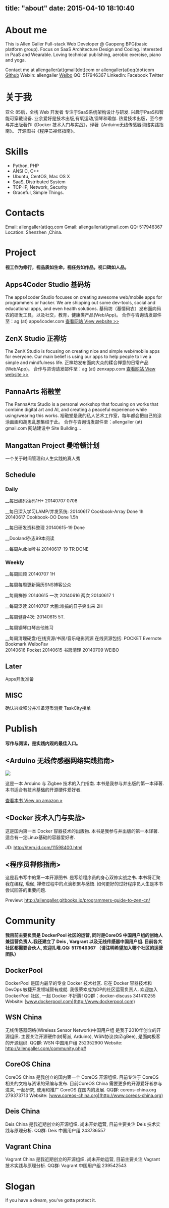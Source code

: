 title: "about"
date: 2015-04-10 18:10:40
---

# About me

This is Allen Galler
Full-stack Web Developer @ Gaopeng BPG(basic platform group).
Focus on SaaS Architecture Design and Coding.
Interested in PaaS and Wearable.
Loving technical publishing, aerobic exercise, piano and yoga.

Contact me at allengaller(at)gmail(dot)com or allengaller(at)qq(dot)com
[Github](https://github.com/allengaller)
Weixin: allengaller
[Weibo]()
QQ: 517946367
LinkedIn: 
Facebook
Twitter

# 关于我

亚仑
85后，全栈 Web 开发者
专注于SaaS系统架构设计与研发.
兴趣于PaaS和智能可穿戴设备.
业余爱好是技术出版,有氧运动,钢琴和瑜伽.
热爱技术出版，至今参与并出版著作《Docker 技术入门与实战》，译著《Arduino无线传感器网络实践指南》。
开源图书《程序员禅修指南》。

# Skills
- Python, PHP
- ANSI C, C++
- Ubuntu, CentOS, Mac OS X
- SaaS, Distributed System
- TCP-IP, Network, Security
- Graceful, Simple Things.

# Contacts
Email: allengaller(at)qq.com
Gmail: allengaller(at)gmail.com
QQ: 517946367
Location: Shenzhen ,China.

# Project

__视工作为修行，视品质如生命，视任务如作品，视口碑如人品。__

## Apps4Coder Studio 基码坊

The apps4coder Studio focuses on creating awesome web/mobile apps for programmers or hacker.
We are shipping out some dev-tools, social and educational apps, and even health solutions.
基码坊（基情码农）发布面向码农的研发工具，以及社交，教育，健康类产品(Web/App)。
合作与咨询请发邮件至：ag (at) apps4coder.com
[查看网站 View website >>](http://apps4coder.com)

## ZenX Studio 正禅坊

The ZenX Studio is focusing on creating nice and simple web/mobile apps for everyone.
Our main belief is using our apps to help people to live a simple and mindfulness life.
正禅坊发布面向大众的糅合禅意的日常产品(Web/App)。
合作与咨询请发邮件至：ag (at) zenxapp.com
[查看网站 View website >>](http://zenxapp.com)

## PannaArts 裕融堂

The PannaArts Studio is a personal workshop that focusing on works that combine digital art and AI,
and creating a peaceful experience while using/wearing this works.
裕融堂是我的私人艺术工作室，每年都会把自己的涂涂画画和胡思乱想集结于此。
合作与咨询请发邮件至：allengaller (at) gmail.com
网站建设中 Site Building...

##  Mangattan Project 曼哈顿计划

一个关于时间管理和人生实践的真人秀

## Schedule
### Daily
__每日编码读码1H+
20140707 0708

__每日深入学习LAMP/并发系统:
20140617 Cookbook-Array Done 1h
20140617 Cookbook-OO    Done 1.5h

__每日研发资料整理
20140615-19 Done

__Dooland杂志99本阅读

__每周Auible听书
20140617-19 TR DONE

### Weekly
__每周回顾
20140707 1H

__每周每周更新简历SNS博客公众

__每周禅修
20140615 一次
20140616 两次
20140617 1

__每周泛读
20140707 大鹏:难搞的日子笑出来 2H

__每周健身4次:
20140615 5T.

__每周钢琴口琴吉他练习

__每周清理硬盘/在线资源/书房/音乐电影资源
在线资源包括: POCKET Evernote Bookmark WeiboFav  
20140616 Pocket
20140615 书房清理
20140709 WEIBO

## Later
Apps开发准备

## MISC
确认兴业积分并准备港币消费
TaskCity接单


# Publish

__写作与阅读，是实践内观的最佳入口。__

## <Arduino 无线传感器网络实践指南>

![](http://ag-qiniu.u.qiniudn.com/arduino_book.jpg)

这是一本 Arduino 与 Zigbee 技术的入门指南.
本书是我参与并出版的第一本译著. 本书适合有技术基础的开源硬件爱好者.

[查看本书 View on amazon » ](http://www.amazon.cn/Arduino%E6%97%A0%E7%BA%BF%E4%BC%A0%E6%84%9F%E5%99%A8%E7%BD%91%E7%BB%9C%E5%AE%9E%E8%B7%B5%E6%8C%87%E5%8D%97-%E6%B3%95%E9%B2%81%E8%BF%AA/dp/B00FQ99IRG)

## <Docker 技术入门与实战>

这是国内第一本 Docker 容器技术的出版物.
本书是我参与并出版的第一本译著. 适合有一定Linux基础的容器爱好者.

JD: http://item.jd.com/11598400.html

## <程序员禅修指南>

这是我书写中的第一本开源图书. 是写给程序员的身心双修实战之书.
本书将汇聚我在编程, 瑜伽, 禅修过程中的点滴积累与感悟.
如何更好的过好程序员人生是本书尝试回答的重要问题.

Preview: http://allengaller.gitbooks.io/programmers-guide-to-zen-cn/

# Community

__我目前主要负责是 DockerPool 社区的运营, 同时是CoreOS 中国用户组的创始人兼运营负责人.我还建立了 Deis , Vargrant 以及无线传感器中国用户组. 目前各大社区都需要合伙人, 欢迎扎堆.QQ: 517946367 （请注明希望加入哪个社区的运营团队）__

## DockerPool

DockerPool 是国内最早的专业 Docker 技术社区. 它在 Docker 容器技术和 DevOps 敏捷开发领域颇有成就.
我很荣幸成为DP的社区运营负责人. 欢迎加入 DockerPool 社区, 一起 Docker 不折腾!
QQ群：docker-discuss 341410255
Website: [www.dockerpool.com](http://www.dockerpool.com)

## WSN China

无线传感器网络(Wireless Sensor Network)中国用户组 是我于2010年创立的开源组织.
主要关注开源硬件(树莓派, Arduino), WSN协议(如ZigBee), 是面向极客的开源组织.
QQ群: WSN 中国用户组 252352900
Website: http://allengaller.com/community.php#

## CoreOS China

CoreOS China 是我创立的国内第一个 CoreOS 开源组织. 目前专注于 CoreOS 相关的文档与资讯的采编与发布.
目前CoreOS China 需要更多的开源爱好者参与进来, 一起研究, 使用和推广 CoreOS 在国内的发展.
QQ群: coreos-china.org 279373713
Website: [www.coreos-china.org](http://www.coreos-china.org)

## Deis China

Deis China 是我近期创立的开源组织.
尚未开始运营, 目前主要关注 Deis 技术实践与原理分析.
QQ群: Deis 中国用户组 243736557

## Vagrant China

Vagrant China 是我近期创立的开源组织.
尚未开始运营, 目前主要关注 Vagrant 技术实践与原理分析.
QQ群: Vagrant 中国用户组 239542543

# Slogan

If you have a dream, you've gotta protect it.
